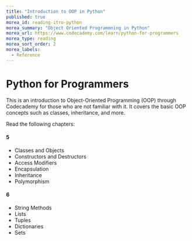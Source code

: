```yaml
---
title: "Introduction to OOP in Python"
published: true
morea_id: reading-itro-python
morea_summary: "Object Oriented Programmning in Python"
morea_url: https://www.codecademy.com/learn/python-for-programmers
morea_type: reading
morea_sort_order: 2
morea_labels:
  - Reference
---
```



# Python for Programmers

This is an introduction to Object-Oriented Programming (OOP) through Codecademy for those who are not familiar with it. It covers the basic OOP concepts such as classes, inheritance, and more.

Read the following chapters:

#### 5
- Classes and Objects
- Constructors and Destructors
- Access Modifiers
- Encapsulation
- Inheritance
- Polymorphism

#### 6
- String Methods
- Lists
- Tuples
- Dictionaries
- Sets

